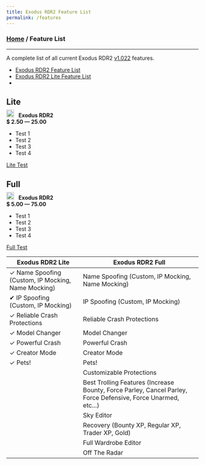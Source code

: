 ```yaml
---
title: Exodus RDR2 Feature List
permalink: /features
---
```

### [Home](/) / Feature List
---
A complete list of all current Exodus RDR2 [v1.022](changelogs/1022) features.

- [Exodus RDR2 Feature List](features/full)
- [Exodus RDR2 Lite Feature List](features/lite)
- 

<section id="services" class="container row">
  <div class="col card">
    <h2 class="h2" style="margin-bottom: 8px">Lite</h2>
    <img src="https://exodusmenu.com/static/app/media/image/shared/meta/apple-touch-icon.d43b0ab0387c524e.png" width="20" height="20" viewBox="0 0 24 24" fill="none" stroke="currentColor" stroke-width="2.5" stroke-linecap="round" stroke-linejoin="round" class="feather feather-monitor"><rect x="2" y="3" width="20" height="14" rx="2" ry="2"></rect><line x1="8" y1="21" x2="16" y2="21"></line><line x1="12" y1="17" x2="12" y2="21"></line>
    &nbsp; <strong>Exodus RDR2</strong>
    <div class="padd-m"></div>
    <strong class="spaced-out">
      $ <span class="h1">2.50 — 25.00</span>
    </strong>
    <div class="padd-m"></div>
    <ul class="no-bullet check-list">
      <li>Test 1</li>
      <li>Test 2</li>
      <li>Test 3</li>
      <li>Test 4</li>
    </ul>
    <div class="padd-m"></div>
    <a href="https://exoduscheats.github.io/store" class="btn stretch btn--primary">Lite Test</a>
  </div>
  <div class="col card">
    <h2 class="h2" style="margin-bottom: 8px">Full</h2>
    <img src="https://exodusmenu.com/static/app/media/image/shared/meta/apple-touch-icon.d43b0ab0387c524e.png" width="20" height="20" viewBox="0 0 24 24" fill="none" stroke="currentColor" stroke-width="2.5" stroke-linecap="round" stroke-linejoin="round" class="feather feather-monitor"><rect x="2" y="3" width="20" height="14" rx="2" ry="2"></rect><line x1="8" y1="21" x2="16" y2="21"></line><line x1="12" y1="17" x2="12" y2="21"></line></img>
    &nbsp; <strong>Exodus RDR2</strong>
    <div class="padd-m"></div>
    <strong class="spaced-out">
      $ <span class="h1">5.00 — 75.00 </span>
    </strong>
    <div class="padd-m"></div>
    <ul class="no-bullet check-list">
      <li>Test 1</li>
      <li>Test 2</li>
      <li>Test 3</li>
      <li>Test 4</li>
    </ul>
    <div class="padd-m"></div>
    <a href="https://exoduscheats.github.io/store" class="btn stretch btn--primary">Full Test</a>
  </div>
</section>

| Exodus RDR2 Lite                                  | Exodus RDR2 Full                                  |
| ------------------------------------------------- | ------------------------------------------------- |
| &#10003; Name Spoofing (Custom, IP Mocking, Name Mocking) | Name Spoofing (Custom, IP Mocking, Name Mocking)
| &#10004; IP Spoofing (Custom, IP Mocking)                 | IP Spoofing (Custom, IP Mocking)
| &#10003; Reliable Crash Protections                       | Reliable Crash Protections
| &#10003; Model Changer                                    | Model Changer
| &#10003; Powerful Crash                                   | Powerful Crash
| &#10003; Creator Mode                                     | Creator Mode
| &#10003; Pets!                                            | Pets!
|                                                   | Customizable Protections
|                                                   | Best Trolling Features (Increase Bounty, Force Parley, Cancel Parley, Force Defensive, Force Unarmed, etc...)
|                                                   | Sky Editor
|                                                   | Recovery (Bounty XP, Regular XP, Trader XP, Gold)
|                                                   | Full Wardrobe Editor
|                                                   | Off The Radar
